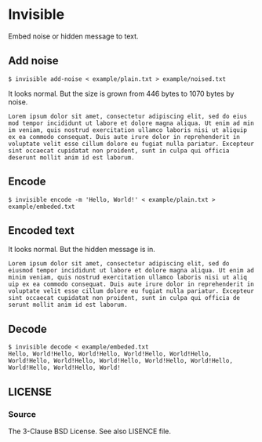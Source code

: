 # Invisible

Embed noise or hidden message to text.

## Add noise

```console
$ invisible add-noise < example/plain.txt > example/noised.txt
```

It looks normal. But the size is grown from 446 bytes to 1070 bytes by noise.

```
L​o⁡re⁣m ⁠ip⁠su⁡m‍ ⁠do​lor ‍sit ‌a‌met,⁠ ​c⁡on⁡sec⁠t⁣etur a⁡d‌i‌p‌is‌ci⁡ng⁣ ⁤elit⁤,⁢ ⁠se‌d⁤ ⁢d‌o ​e​i⁣us​mod ‍tem⁠por inc‌i⁡di​du⁡nt​ u⁢t la⁠bo⁤re et‌ ‍do‌lo⁢re‌ m⁤a⁣gna​ a⁡l‍i⁢qua.⁣ Ut ⁤enim ad‌ ‍min​im ‌ve⁠ni⁣am⁣,⁣ q⁠uis ⁢n‍o‌s⁢tru‌d ⁤e​x‍e⁢r‍c⁠i⁣ta‌ti⁡on⁡ ull⁣a⁤m‍c⁠o⁢ l‍abo⁡ris⁠ ⁢n‌isi​ ut⁢ a⁠l​i⁤q⁢u⁠ip e⁠x⁠ ⁠e⁡a⁢ co⁢mm⁣od⁤o ⁠conse‌q⁠u‌at. ⁣Du⁠i⁢s ‌aut⁤e ir⁠u​re do‍lor ​in⁠ r⁣ep⁢re⁤h⁡e⁢nderit i⁤n ‍v⁣o‌l⁣up​t​a⁠t⁠e v‌eli​t ⁡e‌sse c​illu‍m ‌do⁠l‌or‍e e​u⁡ ⁠fu​giat‍ n⁠ul⁣la​ ‍pa⁢r⁠i⁣at⁤u⁡r. ⁢Excep⁣teu‍r sin⁢t⁢ ‍o⁢c‍ca⁣e‌cat⁤ ⁣cupi⁣da⁤ta⁠t‍ ⁤n⁢on ⁤proident⁢, ⁠su⁢nt i⁠n⁢ ⁢culp​a‌ qui⁠ off‌ici‍a⁢ de⁠s⁠e⁠run⁤t m⁣ol⁠li​t ⁣an⁣im i⁠d⁣ e​st ‍l‌ab⁤orum⁡.
```


## Encode

```console
$ invisible encode -m 'Hello, World!' < example/plain.txt > example/embeded.txt
```

## Encoded text

It looks normal. But the hidden message is in.

```
L‍o‍r​e⁣m‍ ⁢i⁢p⁡s⁠u⁠m​ ⁣d⁤o⁡l⁢o⁡r‌ ​s​i⁢t⁠ ⁢a⁢m⁤e⁠t⁡,⁡ ⁣c⁣o‌n⁡s⁡e‌c​t‍e​t​u​r​ ​a‍d‍i​p⁣i‍s⁢c⁢i⁡n⁠g⁠ ​e⁣l⁤i⁡t⁢,⁡ ‌s​e​d⁢ ⁠d⁢o⁢ ⁤e⁠i⁡u⁡s⁣m⁣o‌d⁡ ⁡t‌e​m‍p​o​r​ ​i​n‍c‍i​d⁣i‍d⁢u⁢n⁡t⁠ ⁠u​t⁣ ⁤l⁡a⁢b⁡o‌r​e​ ⁢e⁠t⁢ ⁢d⁤o⁠l⁡o⁡r⁣e⁣ ‌m⁡a⁡g‌n​a‍ ​a​l​i​q​u‍a‍.​ ⁣U‍t⁢ ⁢e⁡n⁠i⁠m​ ⁣a⁤d⁡ ⁢m⁡i‌n​i​m⁢ ⁠v⁢e⁢n⁤i⁠a⁡m⁡,⁣ ⁣q‌u⁡i⁡s‌ ​n‍o​s​t​r​u​d‍ ‍e​x⁣e‍r⁢c⁢i⁡t⁠a⁠t​i⁣o⁤n⁡ ⁢u⁡l‌l​a​m⁢c⁠o⁢ ⁢l⁤a⁠b⁡o⁡r⁣i⁣s‌ ⁡n⁡i‌s​i‍ ​u​t​ ​a​l‍i‍q​u⁣i‍p⁢ ⁢e⁡x⁠ ⁠e​a⁣ ⁤c⁡o⁢m⁡m‌o​d​o⁢ ⁠c⁢o⁢n⁤s⁠e⁡q⁡u⁣a⁣t‌.⁡ ⁡D‌u​i‍s​ ​a​u​t​e‍ ‍i​r⁣u‍r⁢e⁢ ⁡d⁠o⁠l​o⁣r⁤ ⁡i⁢n⁡ ‌r​e​p⁢r⁠e⁢h⁢e⁤n⁠d⁡e⁡r⁣i⁣t‌ ⁡i⁡n‌ ​v‍o​l​u​p​t​a‍t‍e​ ⁣v‍e⁢l⁢i⁡t⁠ ⁠e​s⁣s⁤e⁡ ⁢c⁡i‌l​l​u⁢m⁠ ⁢d⁢o⁤l⁠o⁡r⁡e⁣ ⁣e‌u⁡ ⁡f‌u​g‍i​a​t​ ​n​u‍l‍l​a⁣ ‍p⁢a⁢r⁡i⁠a⁠t​u⁣r⁤.⁡ ⁢E⁡x‌c​e​p⁢t⁠e⁢u⁢r⁤ ⁠s⁡i⁡n⁣t⁣ ‌o⁡c⁡c‌a​e‍c​a​t​ ​c​u‍p‍i​d⁣a‍t⁢a⁢t⁡ ⁠n⁠o​n⁣ ⁤p⁡r⁢o⁡i‌d​e​n⁢t⁠,⁢ ⁢s⁤u⁠n⁡t⁡ ⁣i⁣n‌ ⁡c⁡u‌l​p‍a​ ​q​u​i​ ‍o‍f​f⁣i‍c⁢i⁢a⁡ ⁠d⁠e​s⁣e⁤r⁡u⁢n⁡t‌ ​m​o⁢l⁠l⁢i⁢t⁤ ⁠a⁡n⁡i⁣m⁣ ‌i⁡d⁡ ‌e​s‍t​ ​l​a​b​o‍r‍u​m⁣.‍
```

## Decode

```console
$ invisible decode < example/embeded.txt
Hello, World!Hello, World!Hello, World!Hello, World!Hello, World!Hello, World!Hello, World!Hello, World!Hello, World!Hello, World!Hello, World!Hello, World!
```

## LICENSE

### Source

The 3-Clause BSD License. See also LISENCE file.

